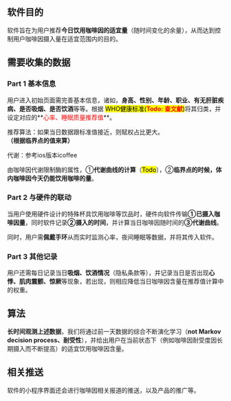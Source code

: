 ## 软件目的

软件旨在为用户推荐**今日饮用咖啡因的适宜量**（随时间变化的余量），从而达到控制用户咖啡因摄入量在适宜范围内的目的。

 





## 需要收集的数据

### Part 1 基本信息

用户进入初始页面需完善基本信息，诸如，**身高、性别、年龄、职业、有无肝脏疾病、是否吸烟、是否饮酒**等等。根据 <mark>WHO健康标准(<font color=red>**Todo: 查文献**</font>)</mark>将其归类，并设定对应的**<font color=red>心率、睡眠质量推荐值</font>**。



推荐算法：如果当日数据跟标准值接近，则赋权占比更大。**（根据临界点的值来算）**



代谢：参考ios版本icoffee

由咖啡因代谢限制酶的属性，①**代谢曲线的计算**（<mark>Todo</mark>），②**临界点的时候，体内咖啡因今天仍能饮用咖啡的量**。





### Part 2 与硬件的联动

当用户使用硬件设计的特殊杯具饮用咖啡等饮品时，硬件向软件传输**①已摄入咖啡因量**，同时软件记录**②摄入的时间**，并计算当日咖啡因随时间的**③代谢曲线**。

 

同时，用户需**佩戴手环**从而实时监测心率，夜间睡眠等数据，并将其传入软件。



### Part 3 其他记录

用户还需每日记录当日**吸烟、饮酒情况**（隐私条款等），并记录当日是否出现**心悸、肌肉震颤、惊厥**等现象，若出现，则相应降低当日咖啡因含量在推荐值计算中的权重。

 

## 算法

**长时间观测上述数据**，我们将通过前一天数据的综合不断演化学习（**not Markov decision process、耐受性**），并给出用户在当前状态下（例如咖啡因耐受度因长期摄入而不断提高）的适宜饮用咖啡因含量。

 

## 相关推送

软件的小程序界面还会进行咖啡因相关报道的推送，以及产品的推广等。

